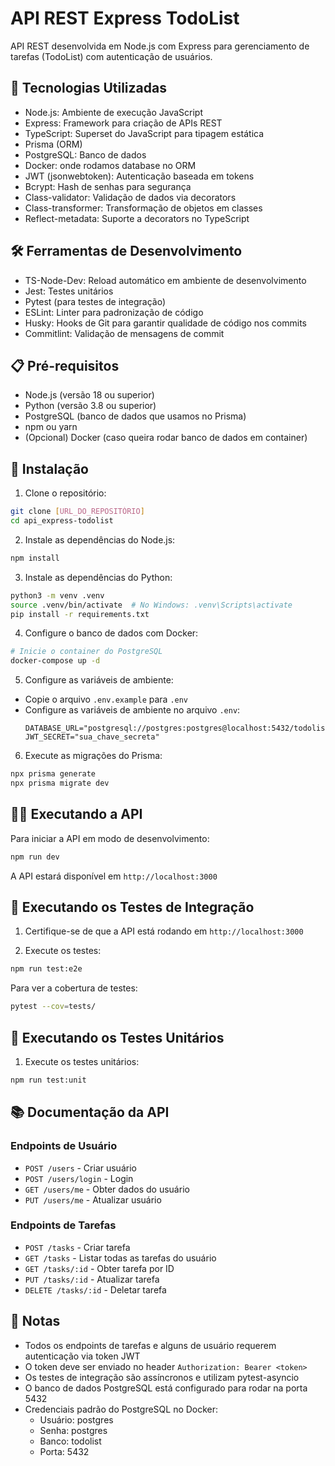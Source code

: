 # API REST Express TodoList

API REST desenvolvida em Node.js com Express para gerenciamento de tarefas (TodoList) com autenticação de usuários.

## 🚀 Tecnologias Utilizadas

- Node.js: Ambiente de execução JavaScript
- Express: Framework para criação de APIs REST
- TypeScript: Superset do JavaScript para tipagem estática
- Prisma (ORM)
- PostgreSQL: Banco de dados
- Docker: onde rodamos database no ORM
- JWT (jsonwebtoken): Autenticação baseada em tokens
- Bcrypt: Hash de senhas para segurança
- Class-validator: Validação de dados via decorators
- Class-transformer: Transformação de objetos em classes
- Reflect-metadata: Suporte a decorators no TypeScript

## 🛠️ Ferramentas de Desenvolvimento 

- TS-Node-Dev: Reload automático em ambiente de desenvolvimento
- Jest: Testes unitários
- Pytest (para testes de integração)
- ESLint: Linter para padronização de código
- Husky: Hooks de Git para garantir qualidade de código nos commits
- Commitlint: Validação de mensagens de commit

## 📋 Pré-requisitos

- Node.js (versão 18 ou superior)
- Python (versão 3.8 ou superior)
- PostgreSQL (banco de dados que usamos no Prisma)
- npm ou yarn
- (Opcional) Docker (caso queira rodar banco de dados em container)

## 🔧 Instalação

1. Clone o repositório:
```bash
git clone [URL_DO_REPOSITÓRIO]
cd api_express-todolist
```

2. Instale as dependências do Node.js:
```bash
npm install
```

3. Instale as dependências do Python:
```bash
python3 -m venv .venv
source .venv/bin/activate  # No Windows: .venv\Scripts\activate
pip install -r requirements.txt
```

4. Configure o banco de dados com Docker:
```bash
# Inicie o container do PostgreSQL
docker-compose up -d
```

5. Configure as variáveis de ambiente:
- Copie o arquivo `.env.example` para `.env`
- Configure as variáveis de ambiente no arquivo `.env`:
  ```
  DATABASE_URL="postgresql://postgres:postgres@localhost:5432/todolist"
  JWT_SECRET="sua_chave_secreta"
  ```

6. Execute as migrações do Prisma:
```bash
npx prisma generate
npx prisma migrate dev
```

## 🏃‍♂️ Executando a API

Para iniciar a API em modo de desenvolvimento:
```bash
npm run dev
```

A API estará disponível em `http://localhost:3000`

## 🧪 Executando os Testes de Integração

1. Certifique-se de que a API está rodando em `http://localhost:3000`

2. Execute os testes:
```bash
npm run test:e2e
```

Para ver a cobertura de testes:
```bash
pytest --cov=tests/
```

## 🧪 Executando os Testes Unitários

1. Execute os testes unitários:
```bash
npm run test:unit
```

## 📚 Documentação da API

### Endpoints de Usuário

- `POST /users` - Criar usuário
- `POST /users/login` - Login
- `GET /users/me` - Obter dados do usuário
- `PUT /users/me` - Atualizar usuário

### Endpoints de Tarefas

- `POST /tasks` - Criar tarefa
- `GET /tasks` - Listar todas as tarefas do usuário
- `GET /tasks/:id` - Obter tarefa por ID
- `PUT /tasks/:id` - Atualizar tarefa
- `DELETE /tasks/:id` - Deletar tarefa

## 📝 Notas

- Todos os endpoints de tarefas e alguns de usuário requerem autenticação via token JWT
- O token deve ser enviado no header `Authorization: Bearer <token>`
- Os testes de integração são assíncronos e utilizam pytest-asyncio
- O banco de dados PostgreSQL está configurado para rodar na porta 5432
- Credenciais padrão do PostgreSQL no Docker:
  - Usuário: postgres
  - Senha: postgres
  - Banco: todolist
  - Porta: 5432